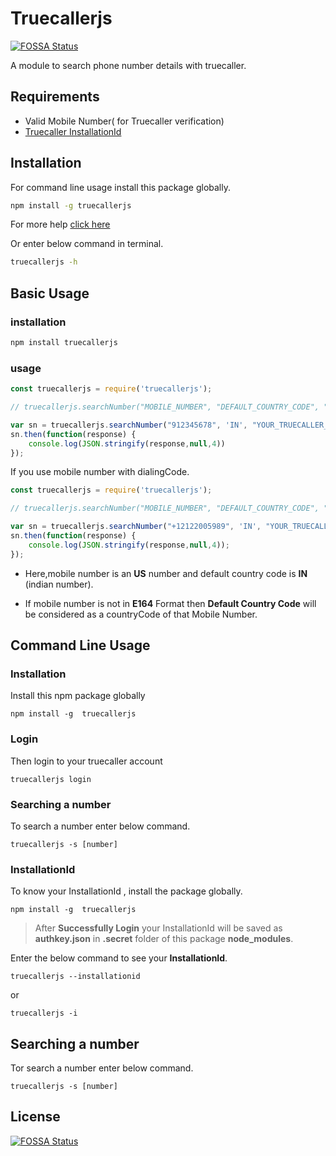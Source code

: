 # Truecallerjs
[![FOSSA Status](https://app.fossa.com/api/projects/git%2Bgithub.com%2Fsumithemmadi%2Ftruecallerjs.svg?type=shield)](https://github.com/sumithemmadi/truecallerjs)


A module to search phone number details with truecaller.

## Requirements
   * Valid Mobile Number( for Truecaller verification)
   * [Truecaller InstallationId](https://github.com/sumithemmadi/truecallerjs#installationId)

## Installation
For command line usage install this package globally.
```bash
npm install -g truecallerjs
```
For more help [click here](https://github.com/sumithemmadi/truecallerjs/blob/main/README.md#command-line-usage) 

Or enter below command in terminal.
```bash
truecallerjs -h
```

## Basic Usage

### installation

```bash
npm install truecallerjs
```

### usage
```js
const truecallerjs = require('truecallerjs');

// truecallerjs.searchNumber("MOBILE_NUMBER", "DEFAULT_COUNTRY_CODE", "YOUR_TRUECALLER_INSTALLATION_ID")

var sn = truecallerjs.searchNumber("912345678", 'IN', "YOUR_TRUECALLER_INSTALLATION_ID");
sn.then(function(response) {
    console.log(JSON.stringify(response,null,4))
});

```
If you use mobile number with dialingCode.

```js
const truecallerjs = require('truecallerjs');

// truecallerjs.searchNumber("MOBILE_NUMBER", "DEFAULT_COUNTRY_CODE", "YOUR_TRUECALLER_INSTALLATION_ID")

var sn = truecallerjs.searchNumber("+12122005989", 'IN', "YOUR_TRUECALLER_INSTALLATION_ID");
sn.then(function(response) {
    console.log(JSON.stringify(response,null,4));
});
```
- Here,mobile number is an  **US**  number  and default country code is **IN** (indian number).

- If mobile number is not in **E164** Format then **Default Country Code** will be considered as a countryCode of that Mobile Number.

## Command Line Usage
### Installation 
Install this npm package globally

```
npm install -g  truecallerjs
```
### Login
Then  login to your truecaller account 
```
truecallerjs login
```
### Searching a number
To search a number enter below command.

```
truecallerjs -s [number]
```

### InstallationId
To know your InstallationId , install the package globally.

```
npm install -g  truecallerjs
```

> After  **Successfully Login** your InstallationId will be saved as **authkey.json** in **.secret** folder of this package **node_modules**.

Enter the below command to see your **InstallationId**.
```
truecallerjs --installationid
```
or
```
truecallerjs -i
```
## Searching a number
Tor search a number enter below command.

```
truecallerjs -s [number]
```


## License
[![FOSSA Status](https://app.fossa.com/api/projects/git%2Bgithub.com%2Fsumithemmadi%2Ftruecallerjs.svg?type=large)](https://github.com/sumithemmadi/truecallerjs/)
